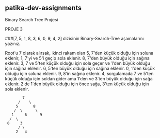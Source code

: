 ## patika-dev-assignments

Binary Search Tree Projesi

PROJE 3

###[7, 5, 1, 8, 3, 6, 0, 9, 4, 2] dizisinin Binary-Search-Tree aşamalarını yazınız.

Root'u 7 olarak alırsak, ikinci rakam olan 5, 7'den küçük olduğu için soluna eklenir, 1, 7'yi ve 5'i geçip sola eklenir. 8, 7'den büyük olduğu için sağına eklenir. 3, 7 ve 5'ten küçük olduğu için sola geçer ve 1'den büyük olduğu için sağına eklenir. 6, 5'ten büyük olduğu için sağına eklenir. 0, 1'den küçük olduğu için soluna eklenir. 9, 8'in sağına eklenir. 4, sorgulamada 7 ve 5'ten küçük olduğu için soldan gider ama 1'den ve 3'ten büyük olduğu için sağa eklenir. 2 de 1'den büyük olduğu için önce sağa, 3'ten küçük olduğu için sola eklenir. 

            7 
          /    \
         5       8
        /  \      \
       1     6      9
      /  \      
     0     3 
          / \ 
         2   4
               